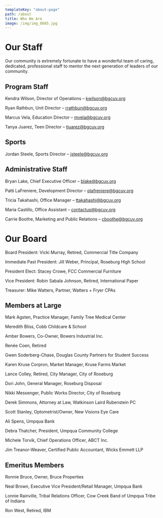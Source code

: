 ```yaml
---
templateKey: "about-page"
path: /about
title: Who We Are
image: /img/img_8685.jpg
---
```


# Our Staff

Our community is extremely fortunate to have a wonderful team of caring, dedicated, professional staff to mentor the next generation of leaders of our community.

## Program Staff

Kendra Wilson, Director of Operations – kwilson@bgcuv.org

Ryan Rathbun, Unit Director – rrathbun@bgcuv.org

Marcus Vela, Education Director – mvela@bgcuv.org

Tanya Juarez, Teen Director – tjuarez@bgcuv.org

## Sports

Jordan Steele, Sports Director – jsteele@bgcuv.org

## Administrative Staff

Bryan Lake, Chief Executive Officer – blake@bgcuv.org

Patti LaFreniere, Development Director – plafreniere@bgcuv.org

Tricia Takahashi, Office Manager – ttakahashi@bgcuv.org

Maria Castillo, Office Assistant – contactus@bgcuv.org

Carrie Boothe, Marketing and Public Relations – cboothe@bgcuv.org

# Our Board

Board President: Vicki Murray, Retired, Commercial Title Company

Immediate Past President: Jill Weber, Principal, Roseburg High School

President Elect: Stacey Crowe, FCC Commercial Furniture

Vice President: Robin Sabala Johnson, Retired, International Paper

Treasurer: Mike Watters, Partner, Watters + Fryer CPAs

## Members at Large

Mark Agsten, Practice Manager, Family Tree Medical Center

Meredith Bliss, Cobb Childcare & School

Amber Bowers, Co-Owner, Bowers Industrial Inc.

Renée Coen, Retired

Gwen Soderberg-Chase, Douglas County Partners for Student Success

Karen Kruse Corpron, Market Manager, Kruse Farms Market

Lance Colley, Retired, City Manager, City of Roseburg

Dori John, General Manager, Roseburg Disposal

Nikki Messenger, Public Works Director, City of Roseburg

Derek Simmons, Attorney at Law, Watkinson Laird Rubenstein PC

Scott Stanley, Optometrist/Owner, New Visions Eye Care

Ali Spens, Umpqua Bank

Debra Thatcher, President, Umpqua Community College

Michele Torvik, Chief Operations Officer, ABCT Inc.

Jim Treanor-Weaver, Certified Public Accountant, Wicks Emmett LLP

## Emeritus Members

Ronnie Bruce, Owner, Bruce Properties

Neal Brown, Executive Vice President/Retail Manager, Umpqua Bank

Lonnie Rainville, Tribal Relations Officer, Cow Creek Band of Umpqua Tribe of Indians

Ron West, Retired, IBM
